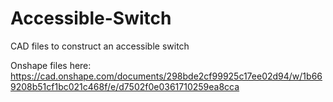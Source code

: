 # Accessible-Switch
CAD files to construct an accessible switch

Onshape files here: https://cad.onshape.com/documents/298bde2cf99925c17ee02d94/w/1b669208b51cf1bc021c468f/e/d7502f0e0361710259ea8cca 

